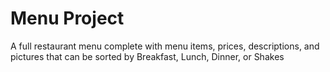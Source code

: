 # Menu Project

A full restaurant menu complete with menu items, prices, descriptions, and pictures that can be sorted by Breakfast, Lunch, Dinner, or Shakes
